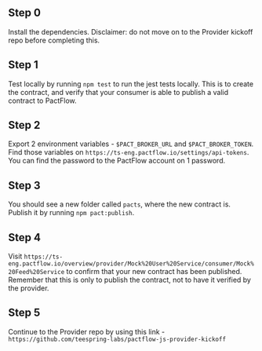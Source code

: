 ## Step 0
Install the dependencies. Disclaimer: do not move on to the Provider kickoff repo before completing this.

## Step 1 
Test locally by running `npm test` to run the jest tests locally. This is to create the contract, and verify that your consumer is able to publish a valid contract to PactFlow.

## Step 2
Export 2 environment variables - `$PACT_BROKER_URL` and `$PACT_BROKER_TOKEN`. Find those variables on `https://ts-eng.pactflow.io/settings/api-tokens`. You can find the password to the PactFlow account on 1 password. 

## Step 3 
You should see a new folder called `pacts`, where the new contract is. Publish it by running `npm pact:publish`.

## Step 4
Visit `https://ts-eng.pactflow.io/overview/provider/Mock%20User%20Service/consumer/Mock%20Feed%20Service` to confirm that your new contract has been published. Remember that this is only to publish the contract, not to have it verified by the provider.

## Step 5
Continue to the Provider repo by using this link - `https://github.com/teespring-labs/pactflow-js-provider-kickoff`